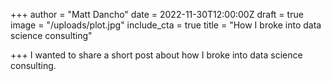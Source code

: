 +++
author = "Matt Dancho"
date = 2022-11-30T12:00:00Z
draft = true
image = "/uploads/plot.jpg"
include_cta = true
title = "How I broke into data science consulting"

+++
I wanted to share a short post about how I broke into data science consulting. 